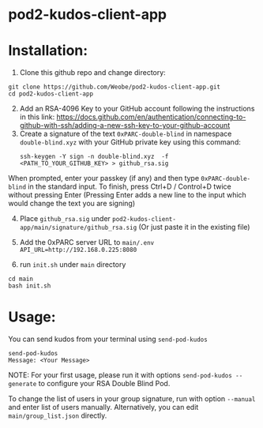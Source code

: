 # pod2-kudos-client-app

# Installation:

1. Clone this github repo and change directory:

```
git clone https://github.com/Weobe/pod2-kudos-client-app.git
cd pod2-kudos-client-app
```

2. Add an RSA-4096 Key to your GitHub account following the instructions in this link: https://docs.github.com/en/authentication/connecting-to-github-with-ssh/adding-a-new-ssh-key-to-your-github-account
3. Create a signature of the text `0xPARC-double-blind` in namespace `double-blind.xyz` with your GitHub private key using this command:
   ```
   ssh-keygen -Y sign -n double-blind.xyz  -f <PATH_TO_YOUR_GITHUB_KEY> > github_rsa.sig
   ```

When prompted, enter your passkey (if any) and then type `0xPARC-double-blind` in the standard input. To finish, press Ctrl+D / Control+D twice without pressing Enter (Pressing Enter adds a new line to the input which would change the text you are signing) 

4. Place `github_rsa.sig` under `pod2-kudos-client-app/main/signature/github_rsa.sig` (Or just paste it in the existing file)

5. Add the 0xPARC server URL to `main/.env` `API_URL=http://192.168.0.225:8080`
   
6. run `init.sh` under `main` directory
```
cd main
bash init.sh
```

# Usage:

You can send kudos from your terminal using `send-pod-kudos`

```
send-pod-kudos
Message: <Your Message>
```

NOTE: For your first usage, please run it with options `send-pod-kudos --generate` to configure your RSA Double Blind Pod.

To change the list of users in your group signature, run with option `--manual` and enter list of users manually. Alternatively, you can edit `main/group_list.json` directly.


